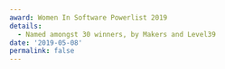 ```yaml
---
award: Women In Software Powerlist 2019
details:
  - Named amongst 30 winners, by Makers and Level39
date: '2019-05-08'
permalink: false
---
```

